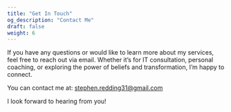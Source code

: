```yaml
---
title: "Get In Touch"
og_description: "Contact Me"
draft: false
weight: 6
---
```

If you have any questions or would like to learn more about my services, feel free to reach out via email. Whether it’s for IT consultation, personal coaching, or exploring the power of beliefs and transformation, I’m happy to connect.

You can contact me at:
[stephen.redding31@gmail.com](mailto:stephen.redding31@gmail.com)

I look forward to hearing from you!